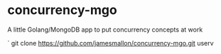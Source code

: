 # concurrency-mgo
A little Golang/MongoDB app to put concurrency concepts at work

` git clone https://github.com/jamesmallon/concurrency-mgo.git userv
